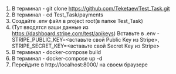 1. В терминал - git clone https://github.com/Teketaev/Test_Task.git
2. В терминал - cd Test_Task/payments
3. Создайте .env файл в project root(в папке Test_Task)
4. (Тут вводятся ваши данные из https://dashboard.stripe.com/test/apikeys) Вставьте в .env - STRIPE_PUBLIC_KEY=<вставьте свой Public Key из Stripe>, STRIPE_SECRET_KEY=<вставьте свой Secret Key из Stripe>
5. В терминал - docker-compose build
6. В терминал - docker-compose up -d
7. Перейдите в http://localhost:8000/ на своем браузере
